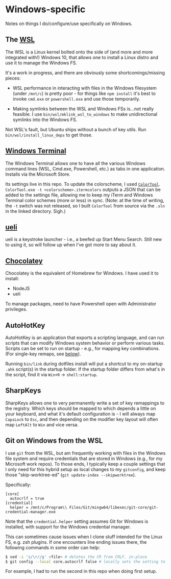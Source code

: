 # Windows-specific

Notes on things I do/configure/use specifically on Windows.

## The [WSL](https://docs.microsoft.com/en-us/windows/wsl/faq)

The WSL is a Linux kernel bolted onto the side of (and more and more integrated
with!) Windows 10, that allows one to install a Linux distro and use it to manage
the Windows FS.

It's a work in progress, and there are obviously some shortcomings/missing pieces:

-   WSL performance in interacting with files in the Windows filesystem (under `/mnt/c`)
    is pretty poor - for things like `npm install` it's best to invoke `cmd.exe` or
    `powershell.exe` and use those temporarily.

-   Making symlinks between the WSL and Windows FSs is...not really feasible. I use
    `bin/wsl/mklink_wsl_to_windows` to make unidirectional symlinks into the Windows FS.

Not WSL's fault, but Ubuntu ships without a bunch of key utils. Run
`bin/wsl/install_linux_deps` to get those.

## [Windows Terminal](https://github.com/microsoft/terminal)

The Windows Terminal allows one to have all the various Windows command lines (WSL,
Cmd.exe, Powershell, etc.) as tabs in one application. Installs via the Microsoft Store.

Its settings live in this repo. To update the colorscheme, I used
[`ColorTool`](https://github.com/Microsoft/Terminal/tree/master/src/tools/ColorTool).
`ColorTool.exe -t <colorscheme>.itermcolors` outputs a JSON that can be added to the
settings file, allowing me to keep my iTerm and Windows Terminal color schemes (more
or less) in sync. (Note: at the time of writing, the `-t` switch was not released, so
I built `ColorTool` from source via the `.sln` in the linked directory. Sigh.)

## [ueli](https://github.com/oliverschwendener/ueli)

ueli is a keystroke launcher - i.e., a beefed up Start Menu Search. Still new to using
it, so will follow up when I've got more to say about it.

## [Chocolatey](https://chocolatey.org/)

Chocolatey is the equivalent of Homebrew for Windows. I have used it to install:

-   NodeJS
-   ueli

To manage packages, need to have Powershell open with Administrator privileges.

## AutoHotKey

AutoHotKey is an application that exports a scripting language, and can run scripts that
can modify Windows system behavior or perform various tasks. Scripts can be set to run on
startup - e.g., for mapping key combinations. (For single-key remaps, see
[below](#SharpKeys)).

Running `bin/link` during dotfiles install will put a shortcut to my on-startup `.ahk`
script(s) in the startup folder. If the startup folder differs from what's in the script,
find it via `Win+R` -> `shell:startup`.

## SharpKeys

SharpKeys allows one to very permanently write a set of key remappings to the registry.
Which keys should be mapped to which depends a little on your keyboard, and what it's
default configuration is - I will always map `CapsLock` to `Esc`, and then depending on
the modifier key layout will often map `LeftAlt` to `Win` and vice versa.

## Git on Windows from the WSL

I use `git` from the WSL, but am frequently working with files in the Windows file system
and require credentials that are stored in Windows (e.g., for my Microsoft work repos).
To those ends, I typically keep a couple settings that I only need for this hybrid setup
as local changes to my `gitconfig`, and keep those "skip-worktree-ed" (`git update-index --skipworktree`).

Specifically:

```gitconfig
[core]
  autocrlf = true
[credential]
  helper = /mnt/c/Program\\ Files/Git/mingw64/libexec/git-core/git-credential-manager.exe
```

Note that the `credential.helper` setting assumes Git for Windows is installed, with support
for the Windows credential manager.

This can sometimes cause issues when I clone stuff intended for the Linux FS, e.g. zsh
plugins. If one encounters line ending issues there, the following commands in some order
can help:

```sh
$ sed -i 's/\r//g' <file> # deletes the CR from CRLF, in-place
$ git config --local core.autocrlf false # locally sets the setting to false
```

For example, I had to run the second in this repo when doing first setup.
